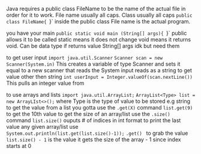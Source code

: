 Java requires a public class FileName to be the name of the actual file in order for it to work. File name usually all caps. Class usually all caps
	`public class FileName{
	`}`
inside the public class File name is the actual program. 

you have your main 
	`public static void main (String[] args){
	`}`
	public allows it to be called 
	static means it does not change 
	void means it returns void. Can be data type if returns value 
	String[] args idk but need them

to get user input
	`import java.util.Scanner`
	`Scanner scan = new Scanner(System.in)`
		This creates a variable of type Scanner and sets it equal to a new scanner that reads the System input 
		reads as a string
		to get value other then string 
		`int userInput = Integer.valueOf(scan.nextLine())`
			This pulls an integer value from 

to use arrays and lists 
`import java.util.ArrayList;`
`ArrayList<Type> list = new ArrayLIst<>();`
	where Type is the type of value to be stored e.g string
	to get the value from a list you gotta use the `.get(X)` command
		`list.get(9)` to get the 10th value
	to get the size of an array/list use the `.size()` command 
		`list.size()` ouputs # of indices in int format 
	to print the last value any given array/list use 
		`System.out.println(list.get(list.size()-1));`
			`.get() ` to grab the value 
			`list.size() - 1` is the value it gets the size of the array - 1 since index starts at 0
	
	
